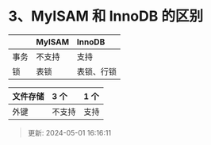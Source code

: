 # 3、MyISAM 和 InnoDB 的区别

| | MyISAM | InnoDB |
| --- | :--- | :--- |
| 事务 | 不支持 | 支持 |
| 锁 | 表锁 | 表锁、行锁 |

| 文件存储 | 3 个 | 1 个 |
| :--- | :--- | :--- |
| 外键 | 不支持 | 支持 |

> 更新: 2024-05-01 16:16:11  
